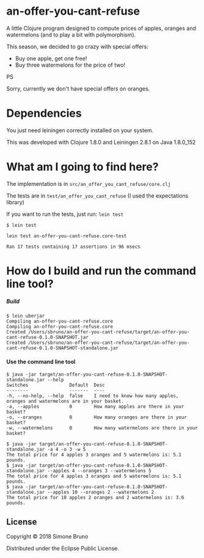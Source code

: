 # an-offer-you-cant-refuse

A little Clojure program designed to compute prices of apples, oranges and watermelons (and to play a bit with polymorphism).

This season, we decided to go crazy with special offers:

- Buy one apple, get one free!
- Buy three watermelons for the price of two!

PS

Sorry, currently we don't have special offers on oranges.

# Dependencies

You just need leiningen correctly installed on your system.

This was developed with Clojure 1.8.0 and Leiningen 2.8.1 on Java 1.8.0\_152 

# What am I going to find here?

The implementation is in `src/an_offer_you_cant_refuse/core.clj`

The tests are in `test/an_offer_you_cant_refuse` (I used the expectations library)

If you want to run the tests, just run: `lein test`

```
$ lein test

lein test an-offer-you-cant-refuse.core-test

Ran 17 tests containing 17 assertions in 96 msecs

```

# How do I build and run the command line tool?


##### Build
```
$ lein uberjar
Compiling an-offer-you-cant-refuse.core
Compiling an-offer-you-cant-refuse.core
Created /Users/sbruno/an-offer-you-cant-refuse/target/an-offer-you-cant-refuse-0.1.0-SNAPSHOT.jar
Created /Users/sbruno/an-offer-you-cant-refuse/target/an-offer-you-cant-refuse-0.1.0-SNAPSHOT-standalone.jar
```

####  Use the command line tool
  
```
$ java -jar target/an-offer-you-cant-refuse-0.1.0-SNAPSHOT-standalone.jar --help
Switches               Default  Desc
--------               -------  ----
-h, --no-help, --help  false    I need to know how many apples, oranges and watermelons are in your basket.
-a, --apples           0        How many apples are there in your basket?
-o, --oranges          0        How many oranges are there in your basket?
-w, --watermelons      0        How many watermelons are there in your basket?

$ java -jar target/an-offer-you-cant-refuse-0.1.0-SNAPSHOT-standalone.jar -a 4 -o 3 -w 5
The total price for 4 apples 3 oranges and 5 watermelons is: 5.1 pounds.
$ java -jar target/an-offer-you-cant-refuse-0.1.0-SNAPSHOT-standalone.jar --apples 4 --oranges 3 --watermelons 5
The total price for 4 apples 3 oranges and 5 watermelons is: 5.1 pounds.
$ java -jar target/an-offer-you-cant-refuse-0.1.0-SNAPSHOT-standalone.jar --apples 10 --oranges 2 --watermelons 2
The total price for 10 apples 2 oranges and 2 watermelons is: 3.6 pounds.
```

## License

Copyright © 2018 Simone Bruno

Distributed under the Eclipse Public License.
